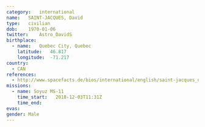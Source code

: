 ```yaml
---
category:	international
name:	SAINT-JACQUES, David
type:	civilian
dob:	1970-01-06
twitter:	Astro_DavidS
birthplace:
  - name:	Quebec City, Quebec
    latitude:	46.817
    longitude:	-71.217
country:
  - CAN
references:
  - http://www.spacefacts.de/bios/international/english/saint-jacques_david.htm
missions:
  - name: Soyuz MS-11
    time_start:   2018-12-03T11:31Z
    time_end:     
evas:
gender:	Male
---
```

